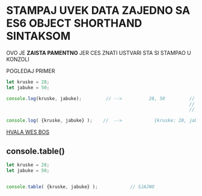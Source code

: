 # STAMPAJ UVEK DATA ZAJEDNO SA ES6 OBJECT SHORTHAND SINTAKSOM

OVO JE **ZAISTA PAMENTNO** JER CES ZNATI USTVARI STA SI STAMPAO U KONZOLI

POGLEDAJ PRIMER

```javascript
let kruske = 28;
let jabuke = 50;

console.log(kruske, jabuke);         // -->          28, 50         // DAKLE KADA BIH POSMATRAO KONZOLU
                                                                    // NE BIH ZNAO ODAKLE POTICU STAMPANE
                                                                    // VREDNOSTI

console.log( {kruske, jabuke} );    //  -->            {kruske: 28, jabuke: 50}          // SADA ZANAM
```

[HVALA WES BOS](https://twitter.com/wesbos/status/798579690575462400)

## console.table()

```javascript
let kruske = 28;
let jabuke = 50;


console.table( {kruske, jabuke} );            // SJAJNO

```
